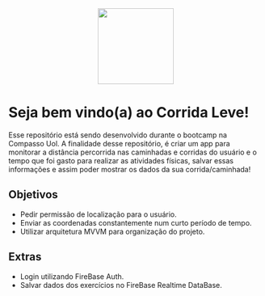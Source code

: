 <div align="center" > <img  width=“150” height="150" src="https://user-images.githubusercontent.com/85000007/131680765-8718bd86-f613-4d98-aaf2-59b1caf6c0f3.png"> </div>

# Seja bem vindo(a) ao Corrida Leve!

Esse repositório está sendo desenvolvido durante o bootcamp na Compasso Uol. A finalidade desse repositório, é criar um app para monitorar a distância percorrida nas caminhadas e corridas do usuário e o tempo que foi gasto para realizar as atividades físicas, salvar essas informações e assim poder mostrar os dados da sua corrida/caminhada!

## Objetivos

- Pedir permissão de localização para o usuário.
- Enviar as coordenadas constantemente num curto período de tempo.
- Utilizar arquitetura MVVM para organização do projeto.

## Extras
- Login utilizando FireBase Auth.
- Salvar dados dos exercícios no FireBase Realtime DataBase.
